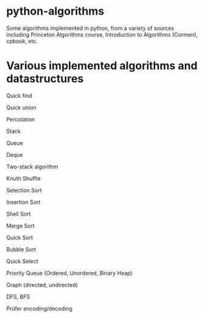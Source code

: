 # python-algorithms
Some algorithms implemented in python, from a variety of sources including Princeton Algorithms course, Introduction to Algorithms (Cormen), cpbook, etc.

# Various implemented algorithms and datastructures
Quick find

Quick union

Percolation

Stack

Queue

Deque

Two-stack algorithm

Knuth Shuffle

Selection Sort

Insertion Sort

Shell Sort

Merge Sort

Quick Sort

Bubble Sort

Quick Select

Priority Queue (Ordered, Unordered, Binary Heap)

Graph (directed, undirected)

DFS, BFS

Prüfer encoding/decoding
